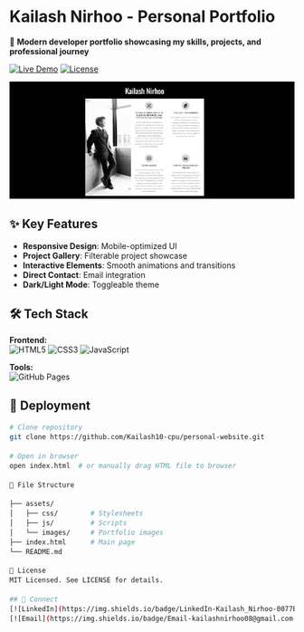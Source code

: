 # Kailash Nirhoo - Personal Portfolio

🚀 **Modern developer portfolio showcasing my skills, projects, and professional journey**  

[![Live Demo](https://img.shields.io/badge/LIVE_DEMO-Visit_My_Portfolio-2ea44f?style=for-the-badge&logo=vercel)](https://kailash10-cpu.github.io/personal-website/)
[![License](https://img.shields.io/badge/License-MIT-blue.svg?style=for-the-badge)](LICENSE)

![Portfolio Screenshot](Screenshot%202025-07-10%20115545.png)

## ✨ Key Features
- **Responsive Design**: Mobile-optimized UI
- **Project Gallery**: Filterable project showcase
- **Interactive Elements**: Smooth animations and transitions
- **Direct Contact**: Email integration
- **Dark/Light Mode**: Toggleable theme 

## 🛠️ Tech Stack
**Frontend:**  
![HTML5](https://img.shields.io/badge/HTML5-E34F26?logo=html5&logoColor=white)
![CSS3](https://img.shields.io/badge/CSS3-1572B6?logo=css3&logoColor=white)
![JavaScript](https://img.shields.io/badge/JavaScript-F7DF1E?logo=javascript&logoColor=black)

**Tools:**  
![GitHub Pages](https://img.shields.io/badge/GitHub_Pages-222222?logo=github-pages)

## 🚀 Deployment
```bash
# Clone repository
git clone https://github.com/Kailash10-cpu/personal-website.git

# Open in browser
open index.html  # or manually drag HTML file to browser

📂 File Structure

├── assets/
│   ├── css/        # Stylesheets
│   ├── js/         # Scripts
│   └── images/     # Portfolio images
├── index.html      # Main page
└── README.md

📜 License
MIT Licensed. See LICENSE for details.

## 🔗 Connect
[![LinkedIn](https://img.shields.io/badge/LinkedIn-Kailash_Nirhoo-0077B5?logo=linkedin)](https://www.linkedin.com/in/kailash-nirhoo-19297b217)
[![Email](https://img.shields.io/badge/Email-kailashnirhoo08@gmail.com-D14836?logo=gmail)](mailto:kailashnirhoo08@gmail.com)

